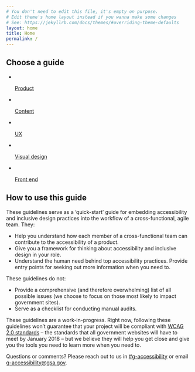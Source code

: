 ```yaml
---
# You don't need to edit this file, it's empty on purpose.
# Edit theme's home layout instead if you wanna make some changes
# See: https://jekyllrb.com/docs/themes/#overriding-theme-defaults
layout: home
title: Home
permalink: /
---
```


<h2>Choose a guide</h2>
<ul class="home-roles-list">
  <li>
    <a href="{{ site.baseurl }}/product/getting-started/">
      <img src="{{ site.baseurl }}/assets/img/icons/product.svg" alt="">
      <p>Product<i class="fa fa-chevron-right" aria-hidden="true"></i></p>
    </a>
  </li>
  <li>
    <a href="{{ site.baseurl }}/content-design/getting-started/">
      <img src="{{ site.baseurl }}/assets/img/icons/content.svg" alt="">
      <p>Content<i class="fa fa-chevron-right" aria-hidden="true"></i></p>
    </a>
  </li>
  <li>
    <a href="{{ site.baseurl }}/ux/getting-started/">
      <img src="{{ site.baseurl }}/assets/img/icons/ux.svg" alt="">
      <p>UX<i class="fa fa-chevron-right" aria-hidden="true"></i></p>
    </a>
  </li>
  <li>
    <a href="{{ site.baseurl }}/visual-design/getting-started/">
      <img src="{{ site.baseurl }}/assets/img/icons/visual-design.svg" alt="">
      <p>Visual design<i class="fa fa-chevron-right" aria-hidden="true"></i></p>
    </a>
  </li>
  <li>
    <a href="{{ site.baseurl }}/front-end/getting-started/">
      <img src="{{ site.baseurl }}/assets/img/icons/front-end.svg" alt="">
      <p>Front end<i class="fa fa-chevron-right" aria-hidden="true"></i></p>
    </a>
  </li>
</ul>

<h2>How to use this guide</h2>
These guidelines serve as a ‘quick-start’ guide for embedding accessibility and inclusive design practices into the workflow of a cross-functional, agile team. They:

- Help you understand how each member of a cross-functional team can contribute to the accessibility of a product.
- Give you a framework for thinking about accessibility and inclusive design in your role.
- Understand the human need behind top accessibility practices.
Provide entry points for seeking out more information when you need to.

These guidelines do not:

- Provide a comprehensive (and therefore overwhelming) list of all possible issues (we choose to focus on those most likely to impact government sites).
- Serve as a checklist for conducting manual audits.

These guidelines are a work-in-progress. Right now, following these guidelines won’t guarantee that your project will be compliant with [WCAG 2.0 standards](https://www.w3.org/TR/WCAG20/) – the standards that all government websites will have to meet by January 2018 – but we believe they will help you get close and give you the tools you need to learn more when you need to.

Questions or comments? Please reach out to us in [#g-accessibility](https://gsa-tts.slack.com/messages/g-accessibility/) or email [g-accessibility@gsa.gov](mailto:g-accessibility@gsa.gov).

